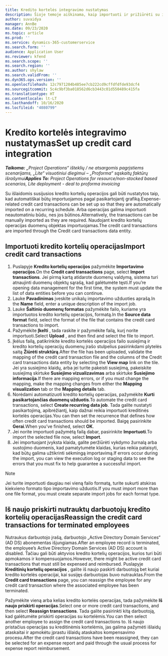 ```yaml
---
title: Kredito kortelės integravimo nustatymas
description: Šioje temoje aiškinama, kaip importuoti ir prižiūrėti su išlaidomis susijusias kredito kortelių operacijas.
author: suvaidya
manager: AnnBe
ms.date: 09/23/2020
ms.topic: article
ms.prod: ''
ms.service: dynamics-365-customerservice
ms.search.form: ''
audience: Application User
ms.reviewer: kfend
ms.search.scope: ''
ms.search.region: ''
ms.author: shylaw
ms.search.validFrom: ''
ms.dyn365.ops.version: ''
ms.openlocfilehash: 12c7971204b485ee7cb222cd9cffdfdfde93dcf4
ms.sourcegitcommit: 5c4c9bf3ba018562d6cb3443c01d550489c415fa
ms.translationtype: HT
ms.contentlocale: lt-LT
ms.lasthandoff: 10/16/2020
ms.locfileid: "4080799"
---
```

# <a name="set-up-credit-card-integration"></a><span data-ttu-id="85286-103">Kredito kortelės integravimo nustatymas</span><span class="sxs-lookup"><span data-stu-id="85286-103">Set up credit card integration</span></span>

<span data-ttu-id="85286-104">_**Taikoma:** „Project Operations“ išteklių / ne atsargomis pagrįstiems scenarijams, „Lite“ visuotiniui diegimui – „Proforma“ sąskaitų faktūrų išrašymui_</span><span class="sxs-lookup"><span data-stu-id="85286-104">_**Applies To:** Project Operations for resource/non-stocked based scenarios, Lite deployment - deal to proforma invoicing_</span></span>

<span data-ttu-id="85286-105">Su išlaidomis susijusios kredito kortelių operacijos gali būti nustatytos taip, kad automatiškai būtų importuojamos pagal pasikartojantį grafiką.</span><span class="sxs-lookup"><span data-stu-id="85286-105">Expense-related credit card transactions can be set up so that they are automatically imported on a recurring schedule.</span></span> <span data-ttu-id="85286-106">Arba operacijas galima importuoti neautomatiniu būdu, nes jos būtinos.</span><span class="sxs-lookup"><span data-stu-id="85286-106">Alternatively, the transactions can be manually imported as they are required.</span></span> <span data-ttu-id="85286-107">Naudojant kredito kortelių operacijas duomenų objektas importuojamas.</span><span class="sxs-lookup"><span data-stu-id="85286-107">The credit card transactions are imported through the Credit card transactions data entity.</span></span>

## <a name="import-credit-card-transactions"></a><span data-ttu-id="85286-108">Importuoti kredito kortelių operacijas</span><span class="sxs-lookup"><span data-stu-id="85286-108">Import credit card transactions</span></span>

1. <span data-ttu-id="85286-109">Puslapyje **Kredito kortelių operacijos** pažymėkite **Importavimo operacijos**.</span><span class="sxs-lookup"><span data-stu-id="85286-109">On the **Credit card transactions** page, select **Import transactions**.</span></span> <span data-ttu-id="85286-110">Jei pirmą kartą atidarote duomenų valdymą, sistema turi atnaujinti duomenų objektų sąrašą, kad galėtumėte tęsti.</span><span class="sxs-lookup"><span data-stu-id="85286-110">If you’re opening data management for the first time, the system must update the list of data entities before you can continue.</span></span>
2. <span data-ttu-id="85286-111">Lauke **Pavadinimas** įveskite unikalų importavimo užduoties aprašą.</span><span class="sxs-lookup"><span data-stu-id="85286-111">In the **Name** field, enter a unique description of the import job.</span></span>
3. <span data-ttu-id="85286-112">Lauke **Šaltinio duomenų formatas** pažymėkite failo, kuriame yra importuotos kredito kortelių operacijos, formatą.</span><span class="sxs-lookup"><span data-stu-id="85286-112">In the **Source data format** field, select the format of the file that contains the credit card transactions to import.</span></span>
4. <span data-ttu-id="85286-113">Pažymėkite **Įkelti** , tada raskite ir pažymėkite failą, kurį norite importuoti.</span><span class="sxs-lookup"><span data-stu-id="85286-113">Select **Upload** , and then find and select the file to import.</span></span>
5. <span data-ttu-id="85286-114">Įkėlus failą, patikrinkite kredito kortelės operacijos failo susiejimą ir kredito kortelių operacijų duomenų įrašo stulpelius pasirinkdami plytelės saitą **Žiūrėti struktūrą**.</span><span class="sxs-lookup"><span data-stu-id="85286-114">After the file has been uploaded, validate the mapping of the credit card transaction file and the columns of the Credit card transactions data entity by selecting the **View map** link on the tile.</span></span> <span data-ttu-id="85286-115">Jei yra susiejimo klaidų, arba jei turite pakeisti susiejimą, pakeiskite susiejimą skirtuke **Susiejimo vizualizavimas** arba skirtuke **Susiejimo informacija**.</span><span class="sxs-lookup"><span data-stu-id="85286-115">If there are mapping errors, or if you must change the mapping, make the mapping changes from either the **Mapping visualization** tab or the **Mapping details** tab.</span></span>
6. <span data-ttu-id="85286-116">Norėdami automatizuoti kredito kortelių operacijas, pažymėkite **Kurti pasikartojančias duomenų užduotis**.</span><span class="sxs-lookup"><span data-stu-id="85286-116">To automate the credit card transactions, select **Create recurring data job**.</span></span> <span data-ttu-id="85286-117">Tada galite nustatyti pasikartojimą, apibrėžiantį, kaip dažnai reikia importuoti kreditinės kortelės operacijas.</span><span class="sxs-lookup"><span data-stu-id="85286-117">You can then set the recurrence that defines how often credit card transactions should be imported.</span></span> <span data-ttu-id="85286-118">Baigę pasirinkite **Gerai**.</span><span class="sxs-lookup"><span data-stu-id="85286-118">When you’ve finished, select **OK**.</span></span>
7. <span data-ttu-id="85286-119">Jei norite importuoti pažymėtą failą dabar, pasirinkite **Importuoti**.</span><span class="sxs-lookup"><span data-stu-id="85286-119">To import the selected file now, select **Import**.</span></span>
8. <span data-ttu-id="85286-120">Jei importuojant įvyksta klaida, galite peržiūrėti vykdymo žurnalą arba sustojimo duomenis, kad pamatytumėte klaidas, kurias reikia pataisyti, kad būtų galima užtikrinti sėkmingą importavimą.</span><span class="sxs-lookup"><span data-stu-id="85286-120">If errors occur during the import, you can view the execution log or staging data to see the errors that you must fix to help guarantee a successful import.</span></span>

> [!NOTE]
> <span data-ttu-id="85286-121">Jei turite importuoti daugiau nei vieną failo formatą, turite sukurti atskiras kiekvieno formato tipo importavimo užduotis.</span><span class="sxs-lookup"><span data-stu-id="85286-121">If you must import more than one file format, you must create separate import jobs for each format type.</span></span>

## <a name="reassign-the-credit-card-transactions-for-terminated-employees"></a><span data-ttu-id="85286-122">Iš naujo priskirti nutrauktų darbuotojų kredito kortelių operacijas</span><span class="sxs-lookup"><span data-stu-id="85286-122">Reassign the credit card transactions for terminated employees</span></span>

<span data-ttu-id="85286-123">Nutraukus darbuotojo įrašą, darbuotojo „Active Directory Domain Services“ (AD DS) abonementas išjungiamas.</span><span class="sxs-lookup"><span data-stu-id="85286-123">After an employee record is terminated, the employee’s Active Directory Domain Services (AD DS) account is disabled.</span></span> <span data-ttu-id="85286-124">Tačiau gali būti aktyvios kredito kortelių operacijos, kurios turi būti apmokamos ir kompensuojamos.</span><span class="sxs-lookup"><span data-stu-id="85286-124">However, there might be active credit card transactions that must still be expensed and reimbursed.</span></span> <span data-ttu-id="85286-125">Puslapyje **Kreditinių kortelių operacijos** , galite iš naujo paskirti darbuotoją bet kuriai kredito kortelės operacijai, kai susijęs darbuotojas buvo nutrauktas.</span><span class="sxs-lookup"><span data-stu-id="85286-125">From the **Credit card transactions** page, you can reassign the employee for any credit card transaction where the associated employee has been terminated.</span></span>

<span data-ttu-id="85286-126">Pažymėkite vieną arba kelias kredito kortelės operacijas, tada pažymėkite **Iš naujo priskirti operacijas**.</span><span class="sxs-lookup"><span data-stu-id="85286-126">Select one or more credit card transactions, and then select **Reassign transactions**.</span></span> <span data-ttu-id="85286-127">Tada galite pasirinkti kitą darbuotoją, kad galėtumėte priskirti operacijas su kortelėmis.</span><span class="sxs-lookup"><span data-stu-id="85286-127">You can then select another employee to assign the credit card transactions to.</span></span> <span data-ttu-id="85286-128">Iš naujo pristačius operacijas su kreditinėmis kortelėmis, jas galima pažymėti išlaidų ataskaitai ir apmokėtu įprastu išlaidų ataskaitos kompensavimo procesu.</span><span class="sxs-lookup"><span data-stu-id="85286-128">After the credit card transactions have been reassigned, they can be selected for an expense report and paid through the usual process for expense report reimbursement.</span></span>

